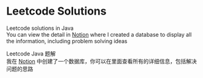 # Leetcode Solutions
Leetcode solutions in Java  
You can view the detail in [Notion](https://chiperman.notion.site/26-1d71c3cb94864b09ae5864ece71da060?pvs=25) where I created a database to display all the information, including problem solving ideas

Leetcode Java 题解  
我在 [Notion](https://chiperman.notion.site/26-1d71c3cb94864b09ae5864ece71da060?pvs=25) 中创建了一个数据库，你可以在里面查看所有的详细信息，包括解决问题的思路
